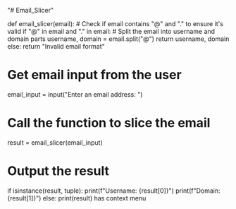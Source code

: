 "# Email_Slicer" 
 
def email_slicer(email):
    # Check if email contains "@" and "." to ensure it's valid
    if "@" in email and "." in email:
        # Split the email into username and domain parts
        username, domain = email.split("@")
        return username, domain
    else:
        return "Invalid email format"
 
# Get email input from the user
email_input = input("Enter an email address: ")
 
# Call the function to slice the email
result = email_slicer(email_input)
 
# Output the result
if isinstance(result, tuple):
    print(f"Username: {result[0]}")
    print(f"Domain: {result[1]}")
else:
    print(result)
has context menu
